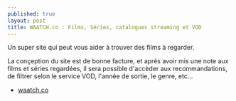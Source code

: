 ```yaml
---
published: true
layout: post
title: WAATCH.co : Films, Séries, catalogues streaming et VOD
---
```

Un super site qui peut vous aider à trouver des films à regarder.

La conçeption du site est de bonne facture, et après avoir mis une note aux films et séries regardées, il sera possible d'accèder aux recommandations, de filtrer selon le service VOD, l'année de sortie, le genre, etc...

- [waatch.co](https://fr-fr.waatch.co)
